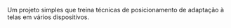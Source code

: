 Um projeto simples que treina técnicas de posicionamento de adaptação à telas em vários dispositivos.
